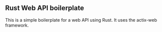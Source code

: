 ## Rust Web API boilerplate

This is a simple boilerplate for a web API using Rust. It uses the actix-web framework.
